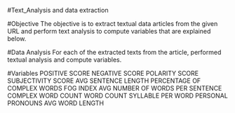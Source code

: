 #Text_Analysis and data extraction


#Objective
The objective is to extract textual data articles from the given URL and perform text analysis to compute variables that are explained below. 

#Data Analysis
For each of the extracted texts from the article, performed textual analysis and compute variables. 

#Variables
POSITIVE SCORE
NEGATIVE SCORE
POLARITY SCORE
SUBJECTIVITY SCORE
AVG SENTENCE LENGTH
PERCENTAGE OF COMPLEX WORDS
FOG INDEX
AVG NUMBER OF WORDS PER SENTENCE
COMPLEX WORD COUNT
WORD COUNT
SYLLABLE PER WORD
PERSONAL PRONOUNS
AVG WORD LENGTH
